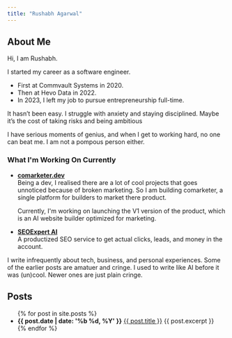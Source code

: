 ```yaml
---
title: "Rushabh Agarwal"
---
```

<!-- <iframe src="http://localhost:3000/"></iframe> -->

## About Me

Hi, I am Rushabh. 

I started my career as a software engineer. 

- First at Commvault Systems in 2020.
- Then at Hevo Data in 2022. 
- In 2023, I left my job to pursue entrepreneurship full-time.

It hasn’t been easy. I struggle with anxiety and staying disciplined. Maybe it’s the cost of taking risks and being ambitious

I have serious moments of genius, and when I get to working hard, no one can beat me. I am not a pompous person either. 


### What I'm Working On Currently

- **[comarketer.dev](https://comarketer.dev)**  
  Being a dev, I realised there are a lot of cool projects that goes unnoticed because of broken marketing. So I am building comarketer, a single platform for builders to market there product.

  Currently, I'm working on launching the V1 version of the product, which is an AI website builder optimized for marketing.

- **[SEOExpert AI](https://tryseoexpert.com)**  
  A productized SEO service to get actual clicks, leads, and money in the account.


I write infrequently about tech, business, and personal experiences. 
Some of the earlier posts are amatuer and cringe. I used to write like AI before it was (un)cool. 
Newer ones are just plain cringe.


## Posts

<ul class="post-list">
  {% for post in site.posts %}
    <li>
      <span><strong>{{ post.date | date: '%b %d, %Y' }}</strong></span>
      <a class="post-item" href="{{ post.url }}">{{ post.title }}</a>
      {{ post.excerpt }}
    </li>
  {% endfor %}
</ul>

